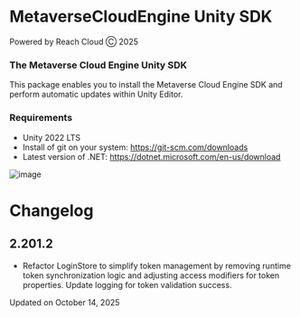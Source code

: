 # MetaverseCloudEngine Unity SDK
Powered by Reach Cloud Ⓒ 2025
### The Metaverse Cloud Engine Unity SDK
This package enables you to install the Metaverse Cloud Engine SDK and perform automatic updates within Unity Editor.

### Requirements
* Unity 2022 LTS
* Install of git on your system: https://git-scm.com/downloads
* Latest version of .NET: https://dotnet.microsoft.com/en-us/download

![image](https://user-images.githubusercontent.com/14853489/188254018-453aae49-a6a3-4e6e-8fd2-fe4bbf6310d1.png)

# Changelog

## 2.201.2
- Refactor LoginStore to simplify token management by removing runtime token synchronization logic and adjusting access modifiers for token properties. Update logging for token validation success.

Updated on October 14, 2025
